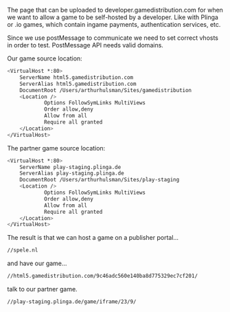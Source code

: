The page that can be uploaded to developer.gamedistribution.com for when we want to allow a game to be self-hosted by a developer. Like with Plinga or .io games, which contain ingame payments, authentication services, etc.

Since we use postMessage to communicate we need to set correct vhosts in order to test. PostMessage API needs valid domains.

Our game source location:
``` bash
<VirtualHost *:80>
    ServerName html5.gamedistribution.com
    ServerAlias html5.gamedistribution.com
    DocumentRoot /Users/arthurhulsman/Sites/gamedistribution
    <Location />
            Options FollowSymLinks MultiViews
            Order allow,deny
            Allow from all
            Require all granted
    </Location>
</VirtualHost>

```

The partner game source location:
``` bash
<VirtualHost *:80>
    ServerName play-staging.plinga.de
    ServerAlias play-staging.plinga.de
    DocumentRoot /Users/arthurhulsman/Sites/play-staging
    <Location />
            Options FollowSymLinks MultiViews
            Order allow,deny
            Allow from all
            Require all granted
    </Location>
</VirtualHost>

```

The result is that we can host a game on a publisher portal...
``` bash
//spele.nl

```
and have our game...
``` bash
//html5.gamedistribution.com/9c46adc560e140ba8d775329ec7cf201/

```
talk to our partner game.
``` bash
//play-staging.plinga.de/game/iframe/23/9/

```